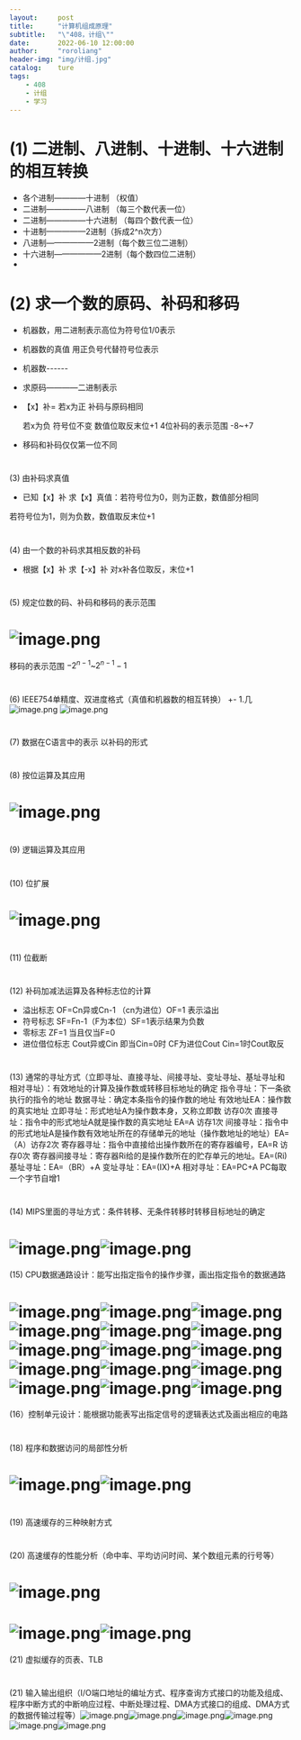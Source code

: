 ```yaml
---
layout:		post
title:		"计算机组成原理"
subtitle:	"\"408，计组\""
date:		2022-06-10 12:00:00
author:		"roroliang"
header-img:	"img/计组.jpg"
catalog:	ture
tags:
    - 408
    - 计组
    - 学习
---
```




# (1) 二进制、八进制、十进制、十六进制的相互转换

- 各个进制————十进制     （权值）
- 二进制—————八进制      （每三个数代表一位）
- 二进制—————十六进制     （每四个数代表一位）
- 十进制—————2进制（拆成2^n次方）
- 八进制——————2进制（每个数三位二进制）
- 十六进制——————2进制（每个数四位二进制）
- 
# (2) 求一个数的原码、补码和移码 

- 机器数，用二进制表示高位为符号位1/0表示
- 机器数的真值 用正负号代替符号位表示
- 机器数------
- 求原码————二进制表示
- 【x】补=    若x为正  补码与原码相同

   若x为负  符号位不变 数值位取反末位+1
4位补码的表示范围 -8~+7 

- 移码和补码仅仅第一位不同
# 
(3) 由补码求真值 

- 已知【x】补 求【x】真值：若符号位为0，则为正数，数值部分相同

 若符号位为1，则为负数，数值取反末位+1
# 
(4) 由一个数的补码求其相反数的补码 

- 根据【x】补 求【-x】补    对x补各位取反，末位+1
# 
(5) 规定位数的码、补码和移码的表示范围 
# ![image.png](https://cdn.nlark.com/yuque/0/2022/png/26728665/1654505331747-60ba7439-53f9-4d1a-87a1-4eead39bd3eb.png#clientId=u8b964cec-171f-4&crop=0&crop=0&crop=1&crop=1&from=paste&height=604&id=u367589f9&margin=%5Bobject%20Object%5D&name=image.png&originHeight=755&originWidth=1426&originalType=binary&ratio=1&rotation=0&showTitle=false&size=103191&status=done&style=none&taskId=u47b9c552-147e-4951-9049-804ce70f6da&title=&width=1140.8)
移码的表示范围 $-2^{n-1}$~$2^{n-1}-1$
# 
(6) IEEE754单精度、双进度格式（真值和机器数的相互转换） 
+- 1.几
![image.png](https://cdn.nlark.com/yuque/0/2022/png/26728665/1654507868767-45ad49a3-0cfb-4873-addf-b16cc46734d6.png#clientId=uee99c669-3f34-4&crop=0&crop=0&crop=1&crop=1&from=paste&height=234&id=u2dd1e03f&margin=%5Bobject%20Object%5D&name=image.png&originHeight=293&originWidth=1340&originalType=binary&ratio=1&rotation=0&showTitle=false&size=31827&status=done&style=none&taskId=u9c0d1620-4e8c-4635-8a8b-4c57c4fd2f0&title=&width=1072)
![image.png](https://cdn.nlark.com/yuque/0/2022/png/26728665/1654507938654-f1b864d1-3a2c-4e51-8f8d-a770d2fa3350.png#clientId=uee99c669-3f34-4&crop=0&crop=0&crop=1&crop=1&from=paste&height=86&id=u2828e944&margin=%5Bobject%20Object%5D&name=image.png&originHeight=107&originWidth=978&originalType=binary&ratio=1&rotation=0&showTitle=false&size=24758&status=done&style=none&taskId=uaed155e1-f922-4d37-b58d-cf737201ec1&title=&width=782.4)
# 
(7) 数据在C语言中的表示 
以补码的形式
# 
# 
(8) 按位运算及其应用 
# ![image.png](https://cdn.nlark.com/yuque/0/2022/png/26728665/1654512445835-9f18b643-7ef6-4f76-87c7-7bec0c8a8016.png#clientId=uee99c669-3f34-4&crop=0&crop=0&crop=1&crop=1&from=paste&height=458&id=ue907d031&margin=%5Bobject%20Object%5D&name=image.png&originHeight=572&originWidth=1502&originalType=binary&ratio=1&rotation=0&showTitle=false&size=240717&status=done&style=none&taskId=u215fa698-8cd0-4335-81de-39b8bdd4668&title=&width=1201.6)
# 
(9) 逻辑运算及其应用 
# 
(10) 位扩展 
# ![image.png](https://cdn.nlark.com/yuque/0/2022/png/26728665/1654512931071-18762aff-9aaa-40fd-acf2-5d84a5cdf8cb.png#clientId=u53b273ef-5de4-4&crop=0&crop=0&crop=1&crop=1&from=paste&height=578&id=u335990ac&margin=%5Bobject%20Object%5D&name=image.png&originHeight=722&originWidth=1458&originalType=binary&ratio=1&rotation=0&showTitle=false&size=297082&status=done&style=none&taskId=u6f2f9813-7f94-4adf-9941-1b8db26c202&title=&width=1166.4)
# 
(11) 位截断 
# 
# 
(12) 补码加减法运算及各种标志位的计算 

- 溢出标志   OF=Cn异或Cn-1 （cn为进位）OF=1  表示溢出
- 符号标志    SF=Fn-1（F为本位）SF=1表示结果为负数
- 零标志    ZF=1  当且仅当F=0   
- 进位借位标志   Cout异或Cin    即当Cin=0时 CF为进位Cout  Cin=1时Cout取反
# 
(13) 通常的寻址方式（立即寻址、直接寻址、间接寻址、变址寻址、基址寻址和相对寻址）：有效地址的计算及操作数或转移目标地址的确定 
指令寻址：下一条欲执行的指令的地址
数据寻址：确定本条指令的操作数的地址
有效地址EA：操作数的真实地址
立即寻址：形式地址A为操作数本身，又称立即数      访存0次
直接寻址：指令中的形式地址A就是操作数的真实地址  EA=A  访存1次
间接寻址：指令中的形式地址A是操作数有效地址所在的存储单元的地址（操作数地址的地址）EA=（A）访存2次
寄存器寻址：指令中直接给出操作数所在的寄存器编号，EA=R 访存0次
寄存器间接寻址：寄存器Ri给的是操作数所在的贮存单元的地址。EA=(Ri)
基址寻址：EA=（BR）+A
变址寻址：EA=(IX)+A
相对寻址：EA=PC+A   PC每取一个字节自增1

# 
(14) MIPS里面的寻址方式：条件转移、无条件转移时转移目标地址的确定 
# ![image.png](https://cdn.nlark.com/yuque/0/2022/png/26728665/1654586815321-03c2cb35-1713-4f11-ae2e-66abdc05bb03.png#clientId=ub33666c4-c442-4&crop=0&crop=0&crop=1&crop=1&from=paste&height=582&id=uc8a0823b&margin=%5Bobject%20Object%5D&name=image.png&originHeight=728&originWidth=1452&originalType=binary&ratio=1&rotation=0&showTitle=false&size=87051&status=done&style=none&taskId=u6cfcc32b-3fb4-44d1-a5d9-632bbf9440f&title=&width=1161.6)![image.png](https://cdn.nlark.com/yuque/0/2022/png/26728665/1654586880373-d0d55f18-4a6d-4172-8d4b-6a86d2e5f4c4.png#clientId=ub33666c4-c442-4&crop=0&crop=0&crop=1&crop=1&from=paste&height=431&id=u4a2a1dbb&margin=%5Bobject%20Object%5D&name=image.png&originHeight=539&originWidth=1372&originalType=binary&ratio=1&rotation=0&showTitle=false&size=57458&status=done&style=none&taskId=ua639eed3-9eb2-47df-80b4-bf8af6894cb&title=&width=1097.6)
(15) CPU数据通路设计：能写出指定指令的操作步骤，画出指定指令的数据通路 
# ![image.png](https://cdn.nlark.com/yuque/0/2022/png/26728665/1654588598964-a89cbd1c-5504-4523-8941-a71dde910615.png#clientId=ub33666c4-c442-4&crop=0&crop=0&crop=1&crop=1&from=paste&height=586&id=ub2221763&margin=%5Bobject%20Object%5D&name=image.png&originHeight=732&originWidth=1420&originalType=binary&ratio=1&rotation=0&showTitle=false&size=115477&status=done&style=none&taskId=ue5cb85fb-8012-4ff1-af69-5759f66189a&title=&width=1136)![image.png](https://cdn.nlark.com/yuque/0/2022/png/26728665/1654588636135-080875d3-9b4f-4df3-99c4-f57e1fd3ac8e.png#clientId=ub33666c4-c442-4&crop=0&crop=0&crop=1&crop=1&from=paste&height=647&id=ua35d0e91&margin=%5Bobject%20Object%5D&name=image.png&originHeight=809&originWidth=1419&originalType=binary&ratio=1&rotation=0&showTitle=false&size=175579&status=done&style=none&taskId=uf5d12ff0-f790-4c8d-a4af-3e9c64f5421&title=&width=1135.2)![image.png](https://cdn.nlark.com/yuque/0/2022/png/26728665/1654588697122-59c8764e-a51b-4d35-93ea-5ec6741efed3.png#clientId=ub33666c4-c442-4&crop=0&crop=0&crop=1&crop=1&from=paste&height=565&id=u4da1c6ac&margin=%5Bobject%20Object%5D&name=image.png&originHeight=706&originWidth=1471&originalType=binary&ratio=1&rotation=0&showTitle=false&size=144498&status=done&style=none&taskId=u6d01a86e-8881-4c73-91b5-493530ea667&title=&width=1176.8)![image.png](https://cdn.nlark.com/yuque/0/2022/png/26728665/1654588971553-92e92fe0-6282-4029-95fd-52bceaaa8239.png#clientId=ub33666c4-c442-4&crop=0&crop=0&crop=1&crop=1&from=paste&height=646&id=ue8536a83&margin=%5Bobject%20Object%5D&name=image.png&originHeight=807&originWidth=1346&originalType=binary&ratio=1&rotation=0&showTitle=false&size=157804&status=done&style=none&taskId=u759a994f-0b60-48c8-bcd0-5ec64a67311&title=&width=1076.8)![image.png](https://cdn.nlark.com/yuque/0/2022/png/26728665/1654597864653-908fd747-050c-4106-ae94-aa48c4fba9b8.png#clientId=ub33666c4-c442-4&crop=0&crop=0&crop=1&crop=1&from=paste&height=642&id=u3e53d922&margin=%5Bobject%20Object%5D&name=image.png&originHeight=802&originWidth=1364&originalType=binary&ratio=1&rotation=0&showTitle=false&size=170821&status=done&style=none&taskId=u069834a6-95e0-4600-8ad2-70eb4f6bc8b&title=&width=1091.2)![image.png](https://cdn.nlark.com/yuque/0/2022/png/26728665/1654597929280-7cfc7b74-780a-4c60-b4f8-91a5c830f1e1.png#clientId=ub33666c4-c442-4&crop=0&crop=0&crop=1&crop=1&from=paste&height=544&id=ua86d527f&margin=%5Bobject%20Object%5D&name=image.png&originHeight=680&originWidth=1138&originalType=binary&ratio=1&rotation=0&showTitle=false&size=118063&status=done&style=none&taskId=u1e79acef-cd72-4c41-824f-f3484d18777&title=&width=910.4)![image.png](https://cdn.nlark.com/yuque/0/2022/png/26728665/1654597953007-d291f95f-0852-4bc6-8624-5dea2d09b74c.png#clientId=ub33666c4-c442-4&crop=0&crop=0&crop=1&crop=1&from=paste&height=567&id=u6e089065&margin=%5Bobject%20Object%5D&name=image.png&originHeight=709&originWidth=1407&originalType=binary&ratio=1&rotation=0&showTitle=false&size=141644&status=done&style=none&taskId=udf6f66f4-33b1-4af7-b602-2d36fa1521b&title=&width=1125.6)![image.png](https://cdn.nlark.com/yuque/0/2022/png/26728665/1654597974624-2f727d24-bf8b-4484-9a78-bae0a4249a75.png#clientId=ub33666c4-c442-4&crop=0&crop=0&crop=1&crop=1&from=paste&height=585&id=u73018b12&margin=%5Bobject%20Object%5D&name=image.png&originHeight=731&originWidth=1296&originalType=binary&ratio=1&rotation=0&showTitle=false&size=118916&status=done&style=none&taskId=ub9c6b0b6-9d4b-479e-bb7d-2d2f6674187&title=&width=1036.8)![image.png](https://cdn.nlark.com/yuque/0/2022/png/26728665/1654597990458-fdad5723-ca05-4b10-bee8-1f2e837b4c4f.png#clientId=ub33666c4-c442-4&crop=0&crop=0&crop=1&crop=1&from=paste&height=637&id=ua3ff11f6&margin=%5Bobject%20Object%5D&name=image.png&originHeight=796&originWidth=1308&originalType=binary&ratio=1&rotation=0&showTitle=false&size=164066&status=done&style=none&taskId=u16378182-51dc-4299-a7ec-0f5fa6cfccb&title=&width=1046.4)![image.png](https://cdn.nlark.com/yuque/0/2022/png/26728665/1654598016900-9e693106-5d28-4cbd-a234-41d63201c679.png#clientId=ub33666c4-c442-4&crop=0&crop=0&crop=1&crop=1&from=paste&height=619&id=u1906a88b&margin=%5Bobject%20Object%5D&name=image.png&originHeight=774&originWidth=1390&originalType=binary&ratio=1&rotation=0&showTitle=false&size=130428&status=done&style=none&taskId=u84bf436c-f094-4e80-a60b-e6ef43b802e&title=&width=1112)![image.png](https://cdn.nlark.com/yuque/0/2022/png/26728665/1654598083111-51010723-80ce-41b3-a292-09df09cda0d3.png#clientId=ub33666c4-c442-4&crop=0&crop=0&crop=1&crop=1&from=paste&height=644&id=ud071fcb4&margin=%5Bobject%20Object%5D&name=image.png&originHeight=805&originWidth=1448&originalType=binary&ratio=1&rotation=0&showTitle=false&size=212069&status=done&style=none&taskId=u046de089-fb8f-4596-bbac-2db01eeb22c&title=&width=1158.4)![image.png](https://cdn.nlark.com/yuque/0/2022/png/26728665/1654598093580-920c05f6-c168-4b73-b601-35c8258dd397.png#clientId=ub33666c4-c442-4&crop=0&crop=0&crop=1&crop=1&from=paste&height=650&id=u64bf06b0&margin=%5Bobject%20Object%5D&name=image.png&originHeight=812&originWidth=1351&originalType=binary&ratio=1&rotation=0&showTitle=false&size=173421&status=done&style=none&taskId=u2353916d-eeb4-4fe0-a4eb-c126d93803f&title=&width=1080.8)![image.png](https://cdn.nlark.com/yuque/0/2022/png/26728665/1654598129216-5a2c26ea-8142-479b-a0e0-76233213ff27.png#clientId=ub33666c4-c442-4&crop=0&crop=0&crop=1&crop=1&from=paste&height=625&id=u2fa03d76&margin=%5Bobject%20Object%5D&name=image.png&originHeight=781&originWidth=1341&originalType=binary&ratio=1&rotation=0&showTitle=false&size=140658&status=done&style=none&taskId=u00dc4d5b-e09d-4ea0-b830-0d75c94402e&title=&width=1072.8)![image.png](https://cdn.nlark.com/yuque/0/2022/png/26728665/1654598144668-c8aab2ef-56ee-4ad4-ab8b-a9bc5210d418.png#clientId=ub33666c4-c442-4&crop=0&crop=0&crop=1&crop=1&from=paste&height=647&id=udae5ed79&margin=%5Bobject%20Object%5D&name=image.png&originHeight=809&originWidth=1313&originalType=binary&ratio=1&rotation=0&showTitle=false&size=192641&status=done&style=none&taskId=ucf7e35cc-d94d-4ab3-992f-bb8a9dffcef&title=&width=1050.4)![image.png](https://cdn.nlark.com/yuque/0/2022/png/26728665/1654598155234-039af4c5-e317-429c-bbf7-f9ecffbc876b.png#clientId=ub33666c4-c442-4&crop=0&crop=0&crop=1&crop=1&from=paste&height=641&id=uc0b94943&margin=%5Bobject%20Object%5D&name=image.png&originHeight=801&originWidth=1303&originalType=binary&ratio=1&rotation=0&showTitle=false&size=173694&status=done&style=none&taskId=u9b220aac-8552-4899-9127-b8d2987dd68&title=&width=1042.4)
(16）控制单元设计：能根据功能表写出指定信号的逻辑表达式及画出相应的电路
# 
(18) 程序和数据访问的局部性分析 
# ![image.png](https://cdn.nlark.com/yuque/0/2022/png/26728665/1654598948674-9adf0b99-9194-46be-82bc-0df6fc3aee71.png#clientId=ub33666c4-c442-4&crop=0&crop=0&crop=1&crop=1&from=paste&height=606&id=u2886453e&margin=%5Bobject%20Object%5D&name=image.png&originHeight=758&originWidth=1461&originalType=binary&ratio=1&rotation=0&showTitle=false&size=172685&status=done&style=none&taskId=ud76d4725-96ff-42e8-8a6b-a7979f5b683&title=&width=1168.8)![image.png](https://cdn.nlark.com/yuque/0/2022/png/26728665/1654598958941-e5c02e4e-80c0-476f-ac5a-496f247b8f12.png#clientId=ub33666c4-c442-4&crop=0&crop=0&crop=1&crop=1&from=paste&height=647&id=u58af2a49&margin=%5Bobject%20Object%5D&name=image.png&originHeight=809&originWidth=1506&originalType=binary&ratio=1&rotation=0&showTitle=false&size=183074&status=done&style=none&taskId=u72d01303-4e1d-47e3-8fa6-86122abdb8e&title=&width=1204.8)
# 
(19) 高速缓存的三种映射方式
# 
# 
(20) 高速缓存的性能分析（命中率、平均访问时间、某个数组元素的行号等）
# ![image.png](https://cdn.nlark.com/yuque/0/2022/png/26728665/1654600203754-9876d8e3-b9b8-424c-9109-7d36d03612cf.png#clientId=ub33666c4-c442-4&crop=0&crop=0&crop=1&crop=1&from=paste&height=124&id=u9c73832a&margin=%5Bobject%20Object%5D&name=image.png&originHeight=155&originWidth=1019&originalType=binary&ratio=1&rotation=0&showTitle=false&size=22386&status=done&style=none&taskId=uca7e68b3-6332-448d-97b2-78896314753&title=&width=815.2)
# ![image.png](https://cdn.nlark.com/yuque/0/2022/png/26728665/1653706588640-ce30bdb8-a7af-4f74-86ea-1e77fa90131e.png#clientId=uebe2c909-cb99-4&crop=0&crop=0&crop=1&crop=1&from=paste&height=126&id=uae25597d&margin=%5Bobject%20Object%5D&name=image.png&originHeight=158&originWidth=268&originalType=binary&ratio=1&rotation=0&showTitle=false&size=22649&status=done&style=none&taskId=u76323e61-7535-4a08-a975-a69f17acf9f&title=&width=214.4)![image.png](https://cdn.nlark.com/yuque/0/2022/png/26728665/1653706643404-975625be-b121-4c1a-8ff0-01982b938535.png#clientId=uebe2c909-cb99-4&crop=0&crop=0&crop=1&crop=1&from=paste&height=90&id=ud658b953&margin=%5Bobject%20Object%5D&name=image.png&originHeight=112&originWidth=242&originalType=binary&ratio=1&rotation=0&showTitle=false&size=16385&status=done&style=none&taskId=uc6770755-ce1d-40f8-8a71-afee6880bd7&title=&width=193.6)
(21) 虚拟缓存的页表、TLB 
# 
# 
(21) 输入输出组织（I/O端口地址的编址方式、程序查询方式接口的功能及组成、程序中断方式的中断响应过程、中断处理过程、DMA方式接口的组成、DMA方式的数据传输过程等）![image.png](https://cdn.nlark.com/yuque/0/2022/png/26728665/1654603242243-37c07ef2-afe0-4e02-93c8-d542e560a48b.png#clientId=u5db4bc24-b271-4&crop=0&crop=0&crop=1&crop=1&from=paste&height=614&id=u2c81fe51&margin=%5Bobject%20Object%5D&name=image.png&originHeight=768&originWidth=1492&originalType=binary&ratio=1&rotation=0&showTitle=false&size=209464&status=done&style=none&taskId=u5dce2379-12f3-4f5c-851e-733f96df4cf&title=&width=1193.6)![image.png](https://cdn.nlark.com/yuque/0/2022/png/26728665/1654650570187-f7af957f-5fd1-4424-a803-65fb8e987760.png#clientId=u8242ca23-1437-4&crop=0&crop=0&crop=1&crop=1&from=paste&height=593&id=ue3bec127&margin=%5Bobject%20Object%5D&name=image.png&originHeight=741&originWidth=1475&originalType=binary&ratio=1&rotation=0&showTitle=false&size=349544&status=done&style=none&taskId=u6cc7130e-754a-4abf-aff5-1ee9658163e&title=&width=1180)![image.png](https://cdn.nlark.com/yuque/0/2022/png/26728665/1654650626080-b843ff5b-7e01-4ac0-9939-d6f82e1f28ba.png#clientId=u8242ca23-1437-4&crop=0&crop=0&crop=1&crop=1&from=paste&height=180&id=u78ec903c&margin=%5Bobject%20Object%5D&name=image.png&originHeight=225&originWidth=951&originalType=binary&ratio=1&rotation=0&showTitle=false&size=71361&status=done&style=none&taskId=u179466ef-b020-4175-acdc-f8785372081&title=&width=760.8)![image.png](https://cdn.nlark.com/yuque/0/2022/png/26728665/1654650915602-3c1c1231-72d9-4f2a-abc1-9325ceed4910.png#clientId=u8242ca23-1437-4&crop=0&crop=0&crop=1&crop=1&from=paste&height=523&id=u17561ef0&margin=%5Bobject%20Object%5D&name=image.png&originHeight=654&originWidth=1474&originalType=binary&ratio=1&rotation=0&showTitle=false&size=227167&status=done&style=none&taskId=uc2eeb081-470f-411d-baf5-9a8d6a039f0&title=&width=1179.2)![image.png](https://cdn.nlark.com/yuque/0/2022/png/26728665/1654650933780-be79ee04-652a-4b0d-bd99-c7f6a0ca88d7.png#clientId=u8242ca23-1437-4&crop=0&crop=0&crop=1&crop=1&from=paste&height=621&id=u8e6a9f49&margin=%5Bobject%20Object%5D&name=image.png&originHeight=776&originWidth=1282&originalType=binary&ratio=1&rotation=0&showTitle=false&size=237525&status=done&style=none&taskId=u69e6aec5-de05-4447-bdb7-600cd7661d1&title=&width=1025.6)![image.png](https://cdn.nlark.com/yuque/0/2022/png/26728665/1654650989238-f3b5f2fd-0b11-47e6-8d95-41909e68ce9f.png#clientId=u8242ca23-1437-4&crop=0&crop=0&crop=1&crop=1&from=paste&height=640&id=u58490c38&margin=%5Bobject%20Object%5D&name=image.png&originHeight=800&originWidth=1468&originalType=binary&ratio=1&rotation=0&showTitle=false&size=334127&status=done&style=none&taskId=u5ec49b35-dae7-4c6b-bb43-8152ee1507c&title=&width=1174.4)
